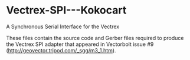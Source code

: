 # Vectrex-SPI---Kokocart
A Synchronous Serial Interface for the Vectrex

These files contain the source code and Gerber files required to produce the Vectrex SPI adapter that appeared in Vectorbolt issue #9 (http://geovector.tripod.com/_sgg/m3_1.htm).

